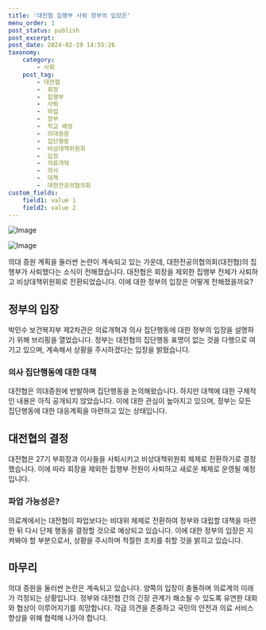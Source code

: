 ```yaml
---
title: '대전협 집행부 사퇴 정부의 입장은'
menu_order: 1
post_status: publish
post_excerpt: 
post_date: 2024-02-19 14:55:26
taxonomy:
    category:
        - 사회
    post_tag:
        - 대전협
        -  회장
        -  집행부
        -  사퇴
        -  파업
        -  정부
        -  학교 배정
        -  의대증원
        -  집단행동
        -  비상대책위원회
        -  입장
        -  의료개혁
        -  의사
        -  대책
        -  대한전공의협의회
custom_fields:
    field1: value 1
    field2: value 2
---
```


![Image](https://imgnews.pstatic.net/image/421/2024/02/13/0007347993_001_20240213120304286.jpg?type=w647)

![Image](https://imgnews.pstatic.net/image/421/2024/02/13/0007347993_002_20240213120304374.jpg?type=w647)

의대 증원 계획을 둘러싼 논란이 계속되고 있는 가운데, 대한전공의협의회(대전협)의 집행부가 사퇴했다는 소식이 전해졌습니다. 대전협은 회장을 제외한 집행부 전체가 사퇴하고 비상대책위원회로 전환되었습니다. 이에 대한 정부의 입장은 어떻게 전해졌을까요?
## 정부의 입장
박민수 보건복지부 제2차관은 의료개혁과 의사 집단행동에 대한 정부의 입장을 설명하기 위해 브리핑을 열었습니다. 정부는 대전협의 집단행동 표명이 없는 것을 다행으로 여기고 있으며, 계속해서 상황을 주시하겠다는 입장을 밝혔습니다.
### 의사 집단행동에 대한 대책
대전협은 의대증원에 반발하며 집단행동을 논의해왔습니다. 하지만 대책에 대한 구체적인 내용은 아직 공개되지 않았습니다. 이에 대한 관심이 높아지고 있으며, 정부는 모든 집단행동에 대한 대응계획을 마련하고 있는 상태입니다.
## 대전협의 결정
대전협은 27기 부회장과 이사들을 사퇴시키고 비상대책위원회 체제로 전환하기로 결정했습니다. 이에 따라 회장을 제외한 집행부 전원이 사퇴하고 새로운 체제로 운영될 예정입니다.
### 파업 가능성은?
의료계에서는 대전협이 파업보다는 비대위 체제로 전환하여 정부와 대립할 대책을 마련한 뒤 다시 단체 행동을 결정할 것으로 예상되고 있습니다. 이에 대한 정부의 입장은 지켜봐야 할 부분으로서, 상황을 주시하며 적절한 조치를 취할 것을 밝히고 있습니다.
## 마무리
의대 증원을 둘러싼 논란은 계속되고 있습니다. 양쪽의 입장이 충돌하며 의료계의 미래가 걱정되는 상황입니다. 정부와 대전협 간의 긴장 관계가 해소될 수 있도록 유연한 대화와 협상이 이루어지기를 희망합니다. 각급 의견을 존중하고 국민의 안전과 의료 서비스 향상을 위해 협력해 나가야 합니다.
